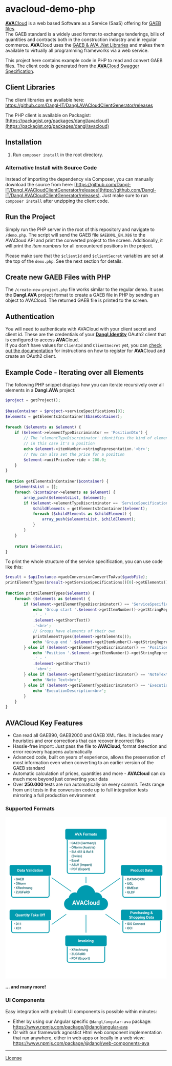 # avacloud-demo-php

[**AVA**Cloud](https://www.dangl-it.com/products/avacloud-gaeb-saas/) is a web based Software as a Service (SaaS) offering for [GAEB files](https://www.dangl-it.com/articles/what-is-gaeb/).  
The GAEB standard is a widely used format to exchange tenderings, bills of quantities and contracts both in the construction industry and in regular commerce. **AVA**Cloud uses the [GAEB & AVA .Net Libraries](https://www.dangl-it.com/products/gaeb-ava-net-library/) and makes them available to virtually all programming frameworks via a web service.

This project here contains example code in PHP to read and convert GAEB files. The client code is generated from the [**AVA**Cloud Swagger Specification](https://avacloud-api.dangl-it.com/swagger).

## Client Libraries

The client libraries are available here:  
https://github.com/Dangl-IT/Dangl.AVACloudClientGenerator/releases

The PHP client is available on Packagist: [https://packagist.org/packages/dangl/avacloud](https://packagist.org/packages/dangl/avacloud)

## Installation

1. Run `composer install` in the root directory.

### Alternative Install with Source Code

Instead of importing the dependency via Composer, you can manually download the source from here: [https://github.com/Dangl-IT/Dangl.AVACloudClientGenerator/releases](https://github.com/Dangl-IT/Dangl.AVACloudClientGenerator/releases). Just make sure to run `composer install` after unzipping the client code.

## Run the Project

Simply run the PHP server in the root of this repository and navigate to `/demo.php`. The script will send the GAEB file `GAEBXML_EN.X86` to the AVACloud API and print the converted project to the screen. Additionally, it will print the _item numbers_ for all encountered positions in the project.

Please make sure that the `$clientId` and `$clientSecret` variables are set at the top of the `demo.php`. See the next section for details.

## Create new GAEB Files with PHP

The `/create-new-project.php` file works similar to the regular demo. It uses the **Dangl.AVA** project format to create a GAEB file in PHP by sending an object to AVACloud. The returned GAEB file is printed to the screen.

## Authentication

You will need to authenticate with AVACloud with your client secret and client id. These are the credentials of your [**Dangl.Identity**](https://identity.dangl-it.com) OAuth2 client that is configured to access **AVA**Cloud.  
If you don't have values for `ClientId` and `ClientSecret` yet, you can [check out the documentation](https://docs.dangl-it.com/Projects/AVACloud/latest/howto/registration/developer_signup.html) for instructions on how to register for **AVA**Cloud and create an OAuth2 client.

## Example Code - Iterating over all Elements

The following PHP snippet displays how you can iterate recursively over all elements in a **Dangl.AVA** project:

```php
$project = getProject();

$baseContainer = $project->serviceSpecifications[0];
$elements = getElementsInContainer($baseContainer);

foreach ($elements as $element) {
    if ($element->elementTypeDiscriminator == 'PositionDto') {
        // The 'elementTypeDiscriminator' identifies the kind of element,
        // in this case it's a position
        echo $element->itemNumber->stringRepresentation.'<br>';
        // You can also set the price for a position
        $element->unitPriceOverride = 200.0;
    }
}

function getElementsInContainer($container) {
    $elementsList = [];
    foreach ($container->elements as $element) {
        array_push($elementsList, $element);
        if ($element->elementTypeDiscriminator == 'ServiceSpecificationGroupDto') {
            $childElements = getElementsInContainer($element);
            foreach ($childElements as $childElement) {
                array_push($elementsList, $childElement);
            }
        }
    }

    return $elementsList;
}
```

To print the whole structure of the service specification, you can use code like this:

```php
$result = $apiInstance->gaebConversionConvertToAva($gaebFile);
printElementTypes($result->getServiceSpecifications()[0]->getElements());

function printElementTypes($elements) {
    foreach ($elements as $element) {
        if ($element->getElementTypeDiscriminator() == 'ServiceSpecificationGroupDto') {
            echo 'Group start '.$element->getItemNumber()->getStringRepresentation()
            .' - '
            .$element->getShortText()
            .'<br>';
            // Groups have elements of their own
            printElementTypes($element->getElements());
            echo 'Group end '.$element->getItemNumber()->getStringRepresentation().'<br>';
        } else if ($element->getElementTypeDiscriminator() == 'PositionDto') {
            echo 'Position '.$element->getItemNumber()->getStringRepresentation()
            .' - '
            .$element->getShortText()
            .'<br>';
        } else if ($element->getElementTypeDiscriminator() == 'NoteTextDto') {
            echo 'Note Text<br>';
        } else if ($element->getElementTypeDiscriminator() == 'ExecutionDescriptionDto') {
            echo 'ExecutionDescription<br>';
        }
    }
}
```

## AVACloud Key Features

- Can read all GAEB90, GAEB2000 and GAEB XML files. It includes many heuristics and eror corrections that can recover incorrect files
- Hassle-free import: Just pass the file to **AVACloud**, format detection and error recovery happens automatically
- Advanced code, built on years of experience, allows the preservation of most information even when converting to an earlier version of the GAEB standard
- Automatic calculation of prices, quantities and more - **AVACloud** can do much more beyond just converting your data
- Over **250.000** tests are run automatically on every commit. Tests range from unit tests in the conversion code up to full integration tests mirroring a full production environment

### Supported Formats

![AVACloud Features](./img/AVACloud%20Diagram%20EN.png)

**... and many more!**

### UI Components

Easy integration with prebuilt UI components is possible within minutes:

- Either by using our Angular specific `@dangl/angular-ava` package: <https://www.npmjs.com/package/@dangl/angular-ava>
- Or with our framework agnostict Html web component implementation that run anywhere, either in web apps or locally in a web view: <https://www.npmjs.com/package/@dangl/web-components-ava>

---

[License](./LICENSE.md)
